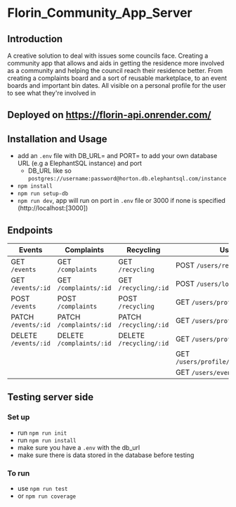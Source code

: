 # Florin_Community_App_Server
## Introduction
A creative solution to deal with issues some councils face. Creating a community app that allows and aids in getting the residence more involved  as a community and helping the council reach their residence better. From creating a complaints board and a sort of reusable marketplace, to an event boards and important bin dates. All visible on a personal profile for the user to see what they're involved in 


## Deployed on https://florin-api.onrender.com/

## Installation and Usage
- add an `.env` file with DB_URL= and PORT= to add your own database URL (e.g a ElephantSQL instance) and port
   - DB_URL like so `postgres://username:password@horton.db.elephantsql.com/instance`
- `npm install`
- `npm run setup-db`
- `npm run dev`, app will run on port in `.env` file or 3000 if none is specified (http://localhost:[3000])

## Endpoints
| Events         | Complaints            | Recycling           | User                             |  User Events          |         
| ------------------ | ------------------------- | ----------------------- | ----------------------------------- | ------------------------ |
| GET `/events`      | GET `/complaints`         | GET `/recycling`        | POST `/users/register`              |  GET `/userevents`       |
| GET `/events/:id`  | GET `/complaints/:id`     | GET `/recycling/:id`    | POST `/users/login`                 |  GET `/userevents/:id`   |    
| POST `/events`     | POST `/complaints`        | POST `/recycling`       | GET `/users/profile`                | POST `/userevents`       |
|PATCH `/events/:id` | PATCH `/complaints/:id`   | PATCH `/recycling/:id`  | GET `/users/profile/:id`            | PATCH `/userevents/:id`  |
|DELETE `/events/:id`| DELETE `/complaints/:id`  | DELETE `/recycling/:id` | GET `/users/profile/:id/bin`        | DELETE `/userevents/:id` |
|                    |                           |                         | GET `/users/profile/:id/complaints` |                          |
|                    |                           |                         |  GET `/users/events/:id`            |                          | 

## Testing server side
### Set up
- run `npm run init`
- run `npm run install`
- make sure you have a `.env` with the db_url 
- make sure there is data stored in the database before testing
### To run
- use `npm run test`
- or `npm run coverage`
